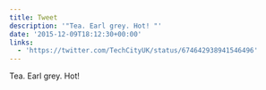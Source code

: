 ```yaml
---
title: Tweet
description: '"Tea. Earl grey. Hot! "'
date: '2015-12-09T18:12:30+00:00'
links:
  - 'https://twitter.com/TechCityUK/status/674642938941546496'
---
```

Tea. Earl grey. Hot! 
